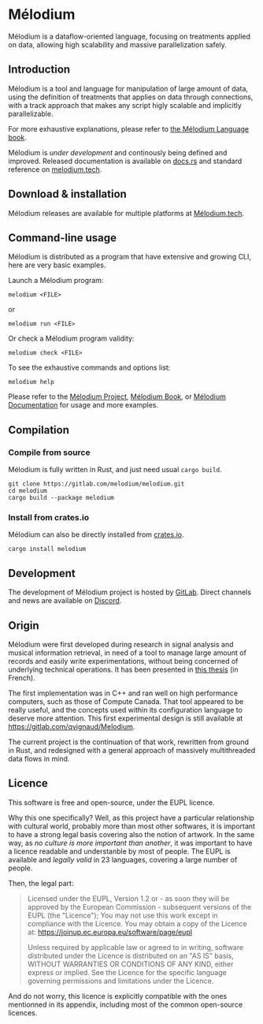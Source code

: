 # Mélodium

Mélodium is a dataflow-oriented language, focusing on treatments applied on data, allowing high scalability and massive parallelization safely.

## Introduction

Mélodium is a tool and language for manipulation of large amount of data, using the definition of treatments that applies on data through connections, with a track approach that makes any script higly scalable and implicitly parallelizable.

For more exhaustive explanations, please refer to [the Mélodium Language book](https://doc.melodium.tech/book/).

Mélodium is _under development_ and continously being defined and improved. Released documentation is available on [docs.rs](https://docs.rs/melodium/latest/melodium/) and standard reference on [melodium.tech](https://doc.melodium.tech/latest/).

## Download & installation

Mélodium releases are available for multiple platforms at [Mélodium.tech](https://melodium.tech/).

## Command-line usage

Mélodium is distributed as a program that have extensive and growing CLI, here are very basic examples.

Launch a Mélodium program:
```shell
melodium <FILE>
```
or
```shell
melodium run <FILE>
```

Or check a Mélodium program validity:
```shell
melodium check <FILE>
```

To see the exhaustive commands and options list:
```shell
melodium help
```
Please refer to the [Mélodium Project](https://melodium.tech/), [Mélodium Book](https://doc.melodium.tech/book/),
or [Mélodium Documentation](https://doc.melodium.tech/latest/) for usage and more examples.

## Compilation

### Compile from source

Mélodium is fully written in Rust, and just need usual `cargo build`.
```shell
git clone https://gitlab.com/melodium/melodium.git
cd melodium
cargo build --package melodium
```
### Install from crates.io

Mélodium can also be directly installed from [crates.io](https://crates.io/crates/melodium).
```shell
cargo install melodium
```

## Development

The development of Mélodium project is hosted by [GitLab](https://gitlab.com/melodium/melodium).
Direct channels and news are available on [Discord](https://discord.gg/GQmckruKNx).

## Origin

Mélodium were first developed during research in signal analysis and musical information retrieval, in need of a tool to manage large amount of records and easily write experimentations, without being concerned of underlying technical operations. It has been presented in [this thesis](https://www.researchgate.net/publication/344327676_Detection_et_classification_des_notes_d'une_piste_audio_musicale) (in French).

The first implementation was in C++ and ran well on high performance computers, such as those of Compute Canada. That tool appeared to be really useful, and the concepts used within its configuration language to deserve more attention. This first experimental design is still available at <https://gitlab.com/qvignaud/Melodium>.

The current project is the continuation of that work, rewritten from ground in Rust, and redesigned with a general approach of massively multithreaded data flows in mind.


## Licence

This software is free and open-source, under the EUPL licence.

Why this one specifically? Well, as this project have a particular relationship with cultural world, probably more than most other softwares, it is important to have a strong legal basis covering also the notion of artwork.
In the same way, as *no culture is more important than another*, it was important to have a licence readable and understanble by most of people. The EUPL is available and *legally valid* in 23 languages, covering a large number of people.

Then, the legal part:
> Licensed under the EUPL, Version 1.2 or - as soon they will be approved by the European Commission - subsequent versions of the EUPL (the "Licence"); You may not use this work except in compliance with the Licence. You may obtain a copy of the Licence at: <https://joinup.ec.europa.eu/software/page/eupl>
>
>Unless required by applicable law or agreed to in writing, software distributed under the Licence is distributed on an "AS IS" basis, WITHOUT WARRANTIES OR CONDITIONS OF ANY KIND, either express or implied.
See the Licence for the specific language governing permissions and limitations under the Licence.

And do not worry, this licence is explicitly compatible with the ones mentionned in its appendix, including most of the common open-source licences.


